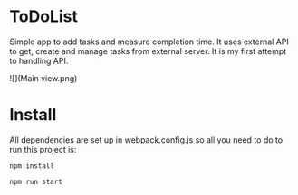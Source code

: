 # ToDoList

Simple app to add tasks and measure completion time. It uses external API to get, create and manage tasks from external server. It is my first attempt to handling API.

![](Main view.png)

# Install

All dependencies are set up in webpack.config.js so all you need to do to run this project is:

```shell
npm install
```

```shell
npm run start
```
